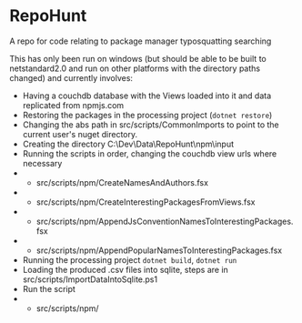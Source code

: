# RepoHunt
A repo for code relating to package manager typosquatting searching

This has only been run on windows (but should be able to be built to netstandard2.0 and run on other platforms with the directory paths changed) and currently involves:

- Having a couchdb database with the Views loaded into it and data replicated from npmjs.com
- Restoring the packages in the processing project (`dotnet restore`)
- Changing the abs path in src/scripts/CommonImports to point to the current user's nuget directory.
- Creating the directory C:\Dev\Data\RepoHunt\npm\input
- Running the scripts in order, changing the couchdb view urls where necessary
- - src/scripts/npm/CreateNamesAndAuthors.fsx
- - src/scripts/npm/CreateInterestingPackagesFromViews.fsx
- - src/scripts/npm/AppendJsConventionNamesToInterestingPackages.fsx
- - src/scripts/npm/AppendPopularNamesToInterestingPackages.fsx
- Running the processing project `dotnet build`, `dotnet run`
- Loading the produced .csv files into sqlite, steps are in src/scripts/ImportDataIntoSqlite.ps1
- Run the script
- - src/scripts/npm/